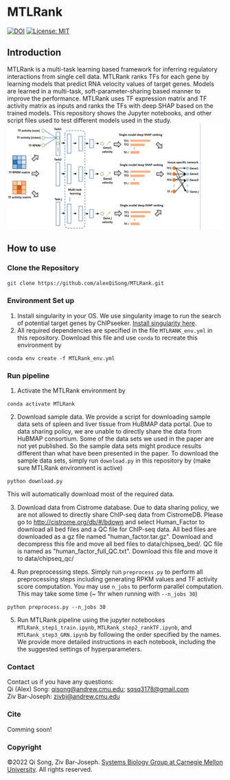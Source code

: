 # MTLRank
[![DOI](https://zenodo.org/badge/515298616.svg)](https://zenodo.org/badge/latestdoi/515298616)
[![License: MIT](https://img.shields.io/badge/License-MIT-yellow.svg)](https://opensource.org/licenses/MIT)

## Introduction
MTLRank is a multi-task learning based framework for inferring regulatory interactions from single cell data. MTLRank ranks TFs for each gene by learning models that predict RNA velocity values of target genes. Models are learned in a multi-task, soft-parameter-sharing based manner to improve the performance. MTLRank uses TF expression matrix and TF activity matrix as inputs and ranks the TFs with deep SHAP based on the trained models. This repository shows the Jupyter notebooks, and other script files used to test different models used in the study.
![workflow](/img/model_github_page.png)

## How to use
### Clone the Repository
```bash
git clone https://github.com/alexQiSong/MTLRank.git
```
### Environment Set up
1. Install singularity in your OS. We use singularity image to run the search of potential target genes by ChIPseeker. [Install singularity here](https://docs.sylabs.io/guides/3.0/user-guide/installation.html).
2. All required dependencies are specified in the file `MTLRANK_env.yml` in this repository. Download this file and use `conda` to recreate this environment by
```shell
conda env create -f MTLRank_env.yml
```
### Run pipeline
1. Activate the MTLRank environment by
```shell
conda activate MTLRank
```

2. Download sample data. We provide a script for downloading sample data sets of spleen and liver tissue from HuBMAP data portal. Due to data sharing policy, we are unable to directly share the data from HuBMAP consortium. Some of the data sets we used in the paper are not yet published. So the sample data sets might produce results different than what have been presented in the paper. To download the sample data sets, simply run `download.py` in this repository by (make sure MTLRank environment is active)
```shell
python download.py
```
This will automatically download most of the required data.

3. Download data from Cistrome database. Due to data sharing policy, we are not allowed to directly share ChIP-seq data from CistromeDB. Please go to http://cistrome.org/db/#/bdown and select Human_Factor to download all bed files and a QC file for ChIP-seq data. All bed files are downloaded as a gz file named "human_factor.tar.gz". Download and decompress this file and move all bed files to data/chipseq_bed/. QC file is named as "human_factor_full_QC.txt". Download this file and move it to data/chipseq_qc/

4. Run preprocessing steps. Simply run `preprocess.py` to perform all preprocessing steps including generating RPKM values and TF activity score computation. You may use `n_jobs` to perform parallel computation. This may take some time (~ 1hr when running with `--n_jobs 30`)
```shell
python preprocess.py --n_jobs 30
```

5. Run MTLRank pipeline using the jupyter notebookes `MTLRank_step1_train.ipynb`, `MTLRank_step2_rankTF.ipynb`, and `MTLRank_step3_GRN.ipynb` by following the order specified by the names. We provide more detailed instructions in each notebook, including the the suggested settings of hyperparameters.

### Contact
Contact us if you have any questions:  
Qi (Alex) Song: qisong@andrew.cmu.edu; sqsq3178@gmail.com  
Ziv Bar-Joseph: zivbj@andrew.cmu.edu  

### Cite
Comming soon!

### Copyright
©2022 Qi Song, Ziv Bar-Joseph. [Systems Biology Group at Carnegie Mellon University](http://www.sb.cs.cmu.edu/). All rights reserved.
